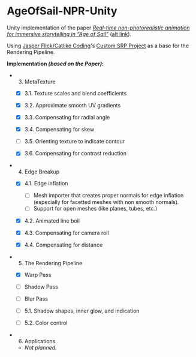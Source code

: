 # AgeOfSail-NPR-Unity

Unity implementation of the paper _[Real-time non-photorealistic animation for immersive storytelling in “Age of Sail”](https://www.sciencedirect.com/science/article/pii/S2590148619300123#eq0002)_ ([alt link](https://storage.googleapis.com/pub-tools-public-publication-data/pdf/391e12ba29e5430c9016a1c66846a3dbf6438bb8.pdf)).

Using [Jasper Flick/Catlike Coding](https://catlikecoding.com/)'s [Custom SRP Project](https://bitbucket.org/catlikecoding-projects/custom-srp-project/src/master/) as a base for the Rendering Pipeline.


**Implementation _(based on the Paper)_:**
- 3. MetaTexture
    - [x] 3.1. Texture scales and blend coefficients
    - [X] 3.2. Approximate smooth UV gradients
    - [X] 3.3. Compensating for radial angle
    - [x] 3.4. Compensating for skew
    - [ ] 3.5. Orienting texture to indicate contour
    - [x] 3.6. Compensating for contrast reduction


- 4. Edge Breakup
    - [x] 4.1. Edge inflation
        - [ ] Mesh importer that creates proper normals for edge inflation (especially for facetted meshes with non smooth normals).
        - [ ] Support for open meshes (like planes, tubes, etc.)
    - [X] 4.2. Animated line boil
    - [X] 4.3. Compensating for camera roll
    - [x] 4.4. Compensating for distance


- 5. The Rendering Pipeline
    - [x] Warp Pass
    - [ ] Shadow Pass
    - [ ] Blur Pass
    - [ ] 5.1. Shadow shapes, inner glow, and indication
    - [ ] 5.2. Color control


- 6. Applications
    - _Not planned._